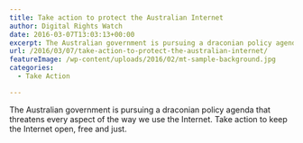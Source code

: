 ```yaml
---
title: Take action to protect the Australian Internet
author: Digital Rights Watch
date: 2016-03-07T13:03:13+00:00
excerpt: The Australian government is pursuing a draconian policy agenda that threatens every aspect of the way we use the Internet. Take action to keep the Internet open, free and just.
url: /2016/03/07/take-action-to-protect-the-australian-internet/
featureImage: /wp-content/uploads/2016/02/mt-sample-background.jpg
categories:
  - Take Action

---
```

The Australian government is pursuing a draconian policy agenda that threatens every aspect of the way we use the Internet. Take action to keep the Internet open, free and just.